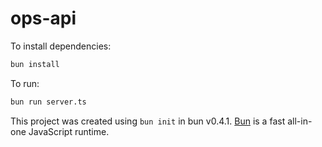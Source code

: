 # ops-api

To install dependencies:

```bash
bun install
```

To run:

```bash
bun run server.ts
```

This project was created using `bun init` in bun v0.4.1. [Bun](https://bun.sh) is a fast all-in-one JavaScript runtime.
